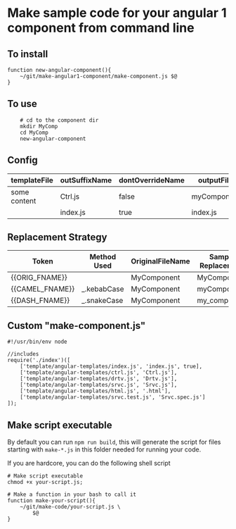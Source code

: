 Make sample code for your angular 1 component from command line
================================================================


## To install
```
function new-angular-component(){
    ~/git/make-angular1-component/make-component.js $@
}
```


## To use
```
    # cd to the component dir
    mkdir MyComp
    cd MyComp
    new-angular-component
```


## Config
| templateFile | outSuffixName | dontOverrideName | outputFileName     |
|--------------|---------------|------------------|--------------------|
| some content | Ctrl.js       | false            | myComponentCtrl.js |
|              | index.js      | true             | index.js           |



## Replacement Strategy
| Token           | Method Used | OriginalFileName | Sample Replacement |
|-----------------|-------------|------------------|--------------------|
| {{ORIG_FNAME}}  |             | MyComponent      | MyComponent        |
| {{CAMEL_FNAME}} | _.kebabCase | MyComponent      | myComponent        |
| {{DASH_FNAME}}  | _.snakeCase | MyComponent      | my_component       |



## Custom "make-component.js"
```
#!/usr/bin/env node

//includes
require('./index')([
    ['template/angular-templates/index.js', 'index.js', true],
    ['template/angular-templates/ctrl.js', 'Ctrl.js'],
    ['template/angular-templates/drtv.js', 'Drtv.js'],
    ['template/angular-templates/srvc.js', 'Srvc.js'],
    ['template/angular-templates/html.js', '.html'],
    ['template/angular-templates/srvc.test.js', 'Srvc.spec.js']
]);
```


## Make script executable
By default you can run `npm run build`, this will generate the script for files starting with `make-*.js` in this folder needed for running your code.

If you are hardcore, you can do the following shell script
```
# Make script executable
chmod +x your-script.js;

# Make a function in your bash to call it
function make-your-script(){
    ~/git/make-code/your-script.js \
        $@
}
```
